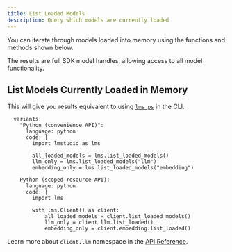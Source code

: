 ```yaml
---
title: List Loaded Models
description: Query which models are currently loaded
---
```


You can iterate through models loaded into memory using the functions and methods shown below.

The results are full SDK model handles, allowing access to all model functionality. 


## List Models Currently Loaded in Memory

This will give you results equivalent to using [`lms ps`](../../cli/ps) in the CLI.

```lms_code_snippet
  variants:
    "Python (convenience API)":
      language: python
      code: |
        import lmstudio as lms

        all_loaded_models = lms.list_loaded_models()
        llm_only = lms.list_loaded_models("llm")
        embedding_only = lms.list_loaded_models("embedding")

    Python (scoped resource API):
      language: python
      code: |
        import lms

        with lms.Client() as client:
            all_loaded_models = client.list_loaded_models()
            llm_only = client.llm.list_loaded()
            embedding_only = client.embedding.list_loaded()

```

Learn more about `client.llm` namespace in the [API Reference](../api-reference/llm-namespace).